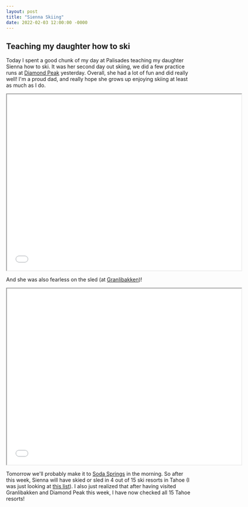 ```yaml
---
layout: post
title: "Sienna Skiing"
date: 2022-02-03 12:00:00 -0000
---
```


## Teaching my daughter how to ski

Today I spent a good chunk of my day at Palisades teaching my daughter Sienna how to ski.
It was her second day out skiing, we did a few practice runs at [Diamond Peak](https://www.diamondpeak.com/) yesterday.
Overall, she had a lot of fun and did really well! I'm a proud dad, and really hope she grows
up enjoying skiing at least as much as I do.

<iframe src="/videos/sienna_skiing.mp4" width="640" height="480" allow="autoplay"></iframe>

And she was also fearless on the sled (at [Granlibakken](https://sledding.granlibakken.com/))!

<iframe src="/videos/sienna_sledding.mp4" width="640" height="480" allow="autoplay"></iframe>

Tomorrow we'll probably make it to [Soda Springs](https://skisodasprings.com) in the morning. So after this week, Sienna will have skied or sled in 4 out of 15 ski resorts in Tahoe (I was just looking at [this list](https://www.skiresort.info/ski-resorts/lake-tahoe/)). I also just realized that after having visited Granlibakken and Diamond Peak this week, I have now checked all 15 Tahoe resorts!
